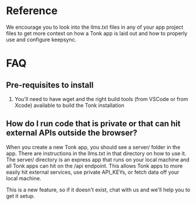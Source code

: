 # Reference

We encourage you to look into the llms.txt files in any of your app project files to get more context on how a Tonk app is laid out and how to properly use and configure keepsync.

# FAQ

## Pre-requisites to install

1. You'll need to have wget and the right build tools (from VSCode or from Xcode) available to build the Tonk installation

## How do I run code that is private or that can hit external APIs outside the browser?

When you create a new Tonk app, you should see a server/ folder in the app. There are instructions in the llms.txt in that directory on how to use it. The server/ directory is an express app that runs on your local machine and all Tonk apps can hit on the /api endpoint. This allows Tonk apps to more easily hit external services, use private API_KEYs, or fetch data off your local machine.

This is a new feature, so if it doesn't exist, chat with us and we'll help you to get it setup.
